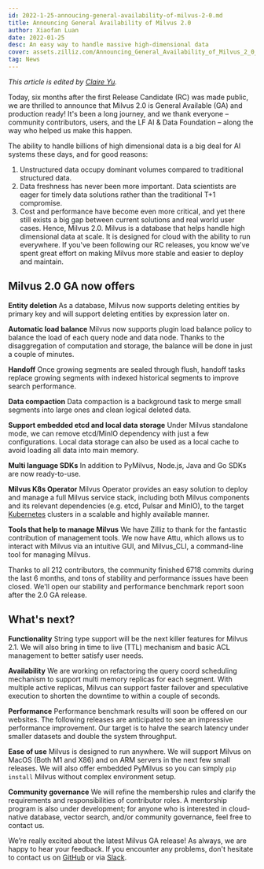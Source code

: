 ```yaml
---
id: 2022-1-25-annoucing-general-availability-of-milvus-2-0.md
title: Announcing General Availability of Milvus 2.0
author: Xiaofan Luan
date: 2022-01-25
desc: An easy way to handle massive high-dimensional data 
cover: assets.zilliz.com/Announcing_General_Availability_of_Milvus_2_0_1dfc59febc.png
tag: News
---
```


*This article is edited by [Claire Yu](https://www.linkedin.com/in/wuchuanzi-yu-claire/).*

Today, six months after the first Release Candidate (RC) was made public, we are thrilled to announce that Milvus 2.0 is General Available (GA) and production ready! It's been a long journey, and we thank everyone – community contributors, users, and the LF AI & Data Foundation – along the way who helped us make this happen.

The ability to handle billions of high dimensional data is a big deal for AI systems these days, and for good reasons:
  1. Unstructured data occupy dominant volumes compared to traditional structured data.
  2. Data freshness has never been more important. Data scientists are eager for timely data solutions rather than the traditional T+1 compromise.
  3. Cost and performance have become even more critical, and yet there still exists a big gap between current solutions and real world user cases.
Hence, Milvus 2.0. Milvus is a database that helps handle high dimensional data at scale. It is designed for cloud with the ability to run everywhere. If you've been following our RC releases, you know we've spent great effort on making Milvus more stable and easier to deploy and maintain. 

## Milvus 2.0 GA now offers

**Entity deletion**
As a database, Milvus now supports deleting entities by primary key and will support deleting entities by expression later on.

**Automatic load balance**
Milvus now supports plugin load balance policy to balance the load of each query node and data node. Thanks to the disaggregation of computation and storage, the balance will be done in just a couple of minutes.

**Handoff** 
Once growing segments are sealed through flush, handoff tasks replace growing segments with indexed historical segments to improve search performance.

**Data compaction**
Data compaction is a background task to merge small segments into large ones and clean logical deleted data.  

**Support embedded etcd and local data storage**
Under Milvus standalone mode, we can remove etcd/MinIO dependency with just a few configurations. Local data storage can also be used as a local cache to avoid loading all data into main memory.

**Multi language SDKs**
In addition to PyMilvus, Node.js, Java and Go SDKs are now ready-to-use.

**Milvus K8s Operator**
Milvus Operator provides an easy solution to deploy and manage a full Milvus service stack, including both Milvus components and its relevant dependencies (e.g. etcd, Pulsar and MinIO), to the target [Kubernetes](https://kubernetes.io/) clusters in a scalable and highly available manner.

**Tools that help to manage Milvus**
We have Zilliz to thank for the fantastic contribution of management tools. We now have Attu, which allows us to interact with Milvus via an intuitive GUI, and Milvus_CLI, a command-line tool for managing Milvus.

Thanks to all 212 contributors, the community finished 6718 commits during the last 6 months, and tons of stability and performance issues have been closed. We'll open our stability and performance benchmark report soon after the 2.0 GA release. 

## What's next?

**Functionality**
String type support will be the next killer features for Milvus 2.1. We will also bring in time to live (TTL) mechanism and basic ACL management to better satisfy user needs.

**Availability**
We are working on refactoring the query coord scheduling mechanism to support multi memory replicas for each segment. With multiple active replicas, Milvus can support faster failover and speculative execution to shorten the downtime to within a couple of seconds.

**Performance**
Performance benchmark results will soon be offered on our websites. The following releases are anticipated to see an impressive performance improvement. Our target is to halve the search latency under smaller datasets and double the system throughput.

**Ease of use**
Milvus is designed to run anywhere. We will support Milvus on MacOS (Both M1 and X86) and on ARM servers in the next few small releases. We will also offer embedded PyMilvus so you can simply `pip install` Milvus without complex environment setup.

**Community governance**
We will refine the membership rules and clarify the requirements and responsibilities of contributor roles. A mentorship program is also under development; for anyone who is interested in cloud-native database, vector search, and/or community governance, feel free to contact us.

We’re really excited about the latest Milvus GA release! As always, we are happy to hear your feedback. If you encounter any problems, don't hesitate to contact us on [GitHub](https://github.com/milvus-io/milvus) or via [Slack](http://milvusio.slack.com/).


